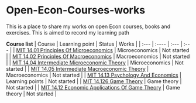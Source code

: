 # Open-Econ-Courses-works
This is a place to share my works on open Econ courses, books and exercises. This is aimed to record my learning path

**Course list**
| Course      | Learning point | Status     | Works	|
| :---        | :----          | :---       | :---	|
| [MIT 14.01 Principles Of Microeconomics](https://ocw.mit.edu/courses/14-01-principles-of-microeconomics-fall-2018/)      | Microeconomics | Not started     |
| [MIT 14.02 Principles Of Macroeconomics](https://ocw.mit.edu/courses/14-02-principles-of-macroeconomics-spring-2014/)      | Macroeconomics | Not started     |
| [MIT 14.04 Intermediate Microeconomic Theory](https://ocw.mit.edu/courses/14-04-intermediate-microeconomic-theory-fall-2020/)      | Microeconomics | Not started     |
| [MIT 14.05 Intermediate Macroeconomic Theory](https://ocw.mit.edu/courses/14-05-intermediate-macroeconomics-spring-2013/)      | Macroeconomics | Not started     |
| [MIT 14.13 Psychology And Economics](https://ocw.mit.edu/courses/14-13-psychology-and-economics-spring-2020/)      | Learning points | Not started     |
| [MIT 14.126 Game Theory](https://ocw.mit.edu/courses/14-126-game-theory-spring-2016/)      | Game theory | Not started     |
| [MIT 14.12 Economic Applications Of Game Theory](https://ocw.mit.edu/courses/14-12-economic-applications-of-game-theory-fall-2012/)      | Game theory | Not started     |
